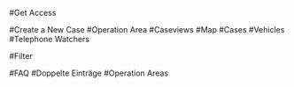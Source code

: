 #Get Access

#Create  a New Case 
    #Operation Area
#Caseviews
    #Map
    #Cases
    #Vehicles
    #Telephone Watchers

#Filter

#FAQ
    #Doppelte Einträge
    #Operation Areas
